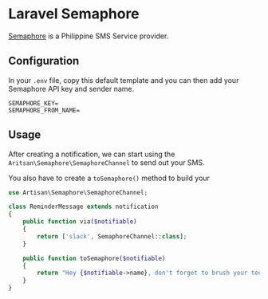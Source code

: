 # Laravel Semaphore

[Semaphore](semaphore.co) is a Philippine SMS Service provider.


## Configuration

In your `.env` file, copy this default template and you can then add your Semaphore API key and sender name.

```
SEMAPHORE_KEY=
SEMAPHORE_FROM_NAME=
```

## Usage

After creating a notification, we can start using the `Aritsan\Semaphore\SemaphoreChannel` to send out your SMS.

You also have to create a `toSemaphore()` method to build your

```php
use Artisan\Semaphore\SemaphoreChannel;

class ReminderMessage extends notification
{
    public function via($notifiable)
    {
        return ['slack', SemaphoreChannel::class];
    }

    public function toSemaphore($notifiable)
    {
        return "Hey {$notifiable->name}, don't forget to brush your teeth!";
    }
}
```
